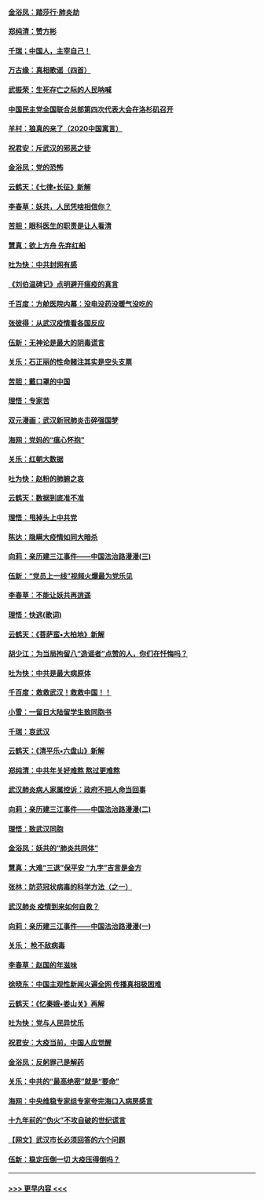 #### [金浴凤：踏莎行‧肺炎劫](../pages/nsc993/n11858227.md?t=02110311) 
#### [郑纯清：赞方彬](../pages/nsc993/n11856803.md?t=02110311) 
#### [千瑞；中国人，主宰自己！](../pages/nsc993/n11856793.md?t=02110311) 
#### [万古缘：真相歌谣（四首）](../pages/nsc993/n11856263.md?t=02110311) 
#### [武振荣：生死存亡之际的人民呐喊](../pages/nsc993/n11856256.md?t=02110311) 
#### [中国民主党全国联合总部第四次代表大会在洛杉矶召开](../pages/nsc993/n11856344.md?t=02110311) 
#### [羊村：狼真的来了（2020中国寓言）](../pages/nsc993/n11856229.md?t=02110311) 
#### [祝君安：斥武汉的邪恶之徒](../pages/nsc993/n11855861.md?t=02110311) 
#### [金浴凤：党的恐怖](../pages/nsc993/n11855849.md?t=02110311) 
#### [云鹤天：《七律▪长征》新解](../pages/nsc993/n11855479.md?t=02110311) 
#### [李春草：妖共，人民凭啥相信你？](../pages/nsc993/n11855196.md?t=02110311) 
#### [苦胆：眼科医生的职责是让人看清](../pages/nsc993/n11853840.md?t=02110311) 
#### [慧真：欲上方舟 先弃红船](../pages/nsc993/n11853483.md?t=02110311) 
#### [吐为快：中共封网有感](../pages/nsc993/n11852575.md?t=02110311) 
#### [《刘伯温碑记》点明避开瘟疫的真言](../pages/nsc993/n11852128.md?t=02110311) 
#### [千百度：方舱医院内幕：没电没药没暖气没吃的](../pages/nsc993/n11850211.md?t=02110311) 
#### [张彼得：从武汉疫情看各国反应](../pages/nsc993/n11850102.md?t=02110311) 
#### [伍新：无神论是最大的阴毒谎言](../pages/nsc993/n11846129.md?t=02110311) 
#### [关乐：石正丽的性命赌注其实是空头支票](../pages/nsc993/n11846109.md?t=02110311) 
#### [苦胆：戴口罩的中国](../pages/nsc993/n11845576.md?t=02110311) 
#### [理悟：专家苦](../pages/nsc993/n11845564.md?t=02110311) 
#### [双元漫画：武汉新冠肺炎击碎强国梦](../pages/nsc993/n11843320.md?t=02110311) 
#### [海网：党妈的“瘟心怀抱”](../pages/nsc993/n11840740.md?t=02110311) 
#### [关乐：红朝大数据](../pages/nsc993/n11840675.md?t=02110311) 
#### [吐为快：赵粉的肺腑之哀](../pages/nsc993/n11840618.md?t=02110311) 
#### [云鹤天：数据到底准不准](../pages/nsc993/n11840325.md?t=02110311) 
#### [理悟：甩掉头上中共党](../pages/nsc993/n11838826.md?t=02110311) 
#### [陈达：隐瞒大疫情如同大暗杀](../pages/nsc993/n11838771.md?t=02110311) 
#### [向莉：亲历建三江事件——中国法治路漫漫(三)](../pages/nsc993/n11831825.md?t=02110311) 
#### [伍新：“党员上一线”视频火爆最为党乐见](../pages/nsc993/n11838200.md?t=02110311) 
#### [李春草：不能让妖共再逍遥](../pages/nsc993/n11838102.md?t=02110311) 
#### [理悟：快逃(歌词)](../pages/nsc993/n11838083.md?t=02110311) 
#### [云鹤天：《菩萨蛮▪大柏地》新解](../pages/nsc993/n11838059.md?t=02110311) 
#### [胡少江：为当局拘留八“造谣者”点赞的人，你们在忏悔吗？](../pages/nsc993/n11836801.md?t=02110311) 
#### [吐为快：中共是最大病原体](../pages/nsc993/n11836748.md?t=02110311) 
#### [千百度：救救武汉！救救中国！！](../pages/nsc993/n11836145.md?t=02110311) 
#### [小雪：一留日大陆留学生致同胞书](../pages/nsc993/n11834624.md?t=02110311) 
#### [千瑞：哀武汉](../pages/nsc993/n11833647.md?t=02110311) 
#### [云鹤天：《清平乐▪六盘山》新解](../pages/nsc993/n11833611.md?t=02110311) 
#### [郑纯清：中共年关好难熬 熬过更难熬](../pages/nsc993/n11833489.md?t=02110311) 
#### [武汉肺炎病人家属控诉：政府不把人命当回事](../pages/nsc993/n11833205.md?t=02110311) 
#### [向莉：亲历建三江事件——中国法治路漫漫(二)](../pages/nsc993/n11829102.md?t=02110311) 
#### [理悟：致武汉同胞](../pages/nsc993/n11831522.md?t=02110311) 
#### [金浴凤：妖共的“肺炎共同体”](../pages/nsc993/n11829448.md?t=02110311) 
#### [慧真：大难“三退”保平安 “九字”吉言是金方](../pages/nsc993/n11829501.md?t=02110311) 
#### [张林：防范冠状病毒的科学方法（之一）](../pages/nsc993/n11828618.md?t=02110311) 
#### [武汉肺炎 疫情到来如何自救？](../pages/nsc993/n11827632.md?t=02110311) 
#### [向莉：亲历建三江事件——中国法治路漫漫(一)](../pages/nsc993/n11827190.md?t=02110311) 
#### [关乐： 枪不敌病毒](../pages/nsc993/n11826746.md?t=02110311) 
#### [李春草：赵国的年滋味](../pages/nsc993/n11826321.md?t=02110311) 
#### [徐晓东：中国主观性新闻火遍全网 传播真相极困难](../pages/nsc993/n11826508.md?t=02110311) 
#### [云鹤天：《忆秦娥▪娄山关》再解](../pages/nsc993/n11824682.md?t=02110311) 
#### [吐为快：党与人民异忧乐](../pages/nsc993/n11824660.md?t=02110311) 
#### [祝君安：大疫当前，中国人应觉醒](../pages/nsc993/n11821946.md?t=02110311) 
#### [金浴凤：反躬罪己是解药](../pages/nsc993/n11820280.md?t=02110311) 
#### [关乐：中共的“最高绝密”就是“要命”](../pages/nsc993/n11816946.md?t=02110311) 
#### [海网：中央维稳专家组专家夸完海口入病房感言](../pages/nsc993/n11815138.md?t=02110311) 
#### [十九年前的“伪火”不攻自破的世纪谎言](../pages/nsc993/n11813238.md?t=02110311) 
#### [【网文】武汉市长必须回答的六个问题](../pages/nsc993/n11813848.md?t=02110311) 
#### [伍新：稳定压倒一切 大疫压得倒吗？](../pages/nsc993/n11812634.md?t=02110311) 

----
#### [ >>> 更早内容 <<< ](../indexes/nsc993-earlier.md)
